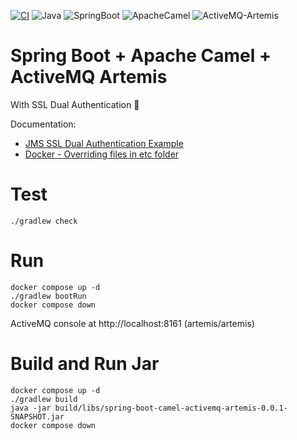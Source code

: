 [![CI](https://github.com/rogervinas/spring-boot-camel-activemq-artemis/actions/workflows/ci.yml/badge.svg)](https://github.com/rogervinas/spring-boot-camel-activemq-artemis/actions/workflows/ci.yml)
![Java](https://img.shields.io/badge/Java-21-blue?labelColor=black)
![SpringBoot](https://img.shields.io/badge/SpringBoot-3.3.4-blue?labelColor=black)
![ApacheCamel](https://img.shields.io/badge/ApacheCamel-4.8.0-blue?labelColor=black)
![ActiveMQ-Artemis](https://img.shields.io/badge/ActiveMQ--Artemis-2.37.0-blue?labelColor=black)



# Spring Boot + Apache Camel + ActiveMQ Artemis

With SSL Dual Authentication 🚀

Documentation:

* [JMS SSL Dual Authentication Example](https://github.com/apache/activemq-artemis/tree/2.30.0/examples/features/standard/ssl-enabled-dual-authentication)
* [Docker - Overriding files in etc folder](https://activemq.apache.org/components/artemis/documentation/latest/docker.html#overriding-files-in-etc-folder)

# Test
```shell
./gradlew check
```

# Run
```shell
docker compose up -d
./gradlew bootRun
docker compose down
```

ActiveMQ console at http://localhost:8161 (artemis/artemis)

# Build and Run Jar
```shell
docker compose up -d
./gradlew build
java -jar build/libs/spring-boot-camel-activemq-artemis-0.0.1-SNAPSHOT.jar
docker compose down
```
